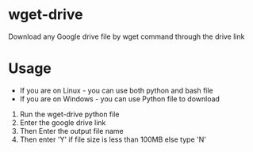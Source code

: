 # wget-drive

Download any Google drive file by wget command through the drive link

# Usage

* If you are on Linux - you can use both python and bash file
* If you are on Windows - you can use Python file to download

1) Run the wget-drive python file
2) Enter the google drive link
3) Then Enter the output file name
4) Then enter 'Y' if file size is less than 100MB else type 'N'
